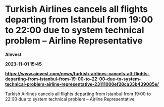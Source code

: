 # Turkish Airlines cancels all flights departing from Istanbul from 19:00 to 22:00 due to system technical problem – Airline Representative
**AInvest**

**2023-11-01 15:45**

**https://www.ainvest.com/news/turkish-airlines-cancels-all-flights-departing-from-istanbul-from-19-00-to-22-00-due-to-system-technical-problem-airline-representative-23111000ef28ca33b439085e/**

Turkish Airlines cancels all flights departing from Istanbul from 19:00 to 22:00 due to system technical problem – Airline Representative